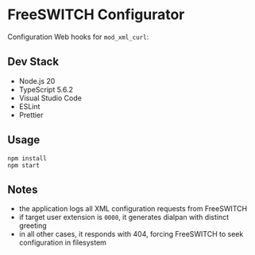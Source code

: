 # FreeSWITCH Configurator

Configuration Web hooks for `mod_xml_curl`:

## Dev Stack

- Node.js 20
- TypeScript 5.6.2
- Visual Studio Code
- ESLint
- Prettier

## Usage

```
npm install
npm start
```

## Notes

- the application logs all XML configuration requests from FreeSWITCH
- if target user extension is `0000`, it generates dialpan with distinct greeting
- in all other cases, it responds with 404, forcing FreeSWITCH to seek configuration in filesystem

